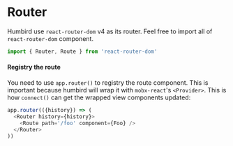 # Router

Humbird use `react-router-dom` v4 as its router. Feel free to import all of `react-router-dom` component.

```js
import { Router, Route } from 'react-router-dom'
```

#### Registry the route

You need to use `app.router()` to registry the route component. This is important because humbird will wrap it with `mobx-react`'s `<Provider>`. This is how `connect()` can get the wrapped view components updated:

```js
app.router(({history}) => (
  <Router history={history}>
    <Route path='/foo' component={Foo} />
  </Router>
))
```